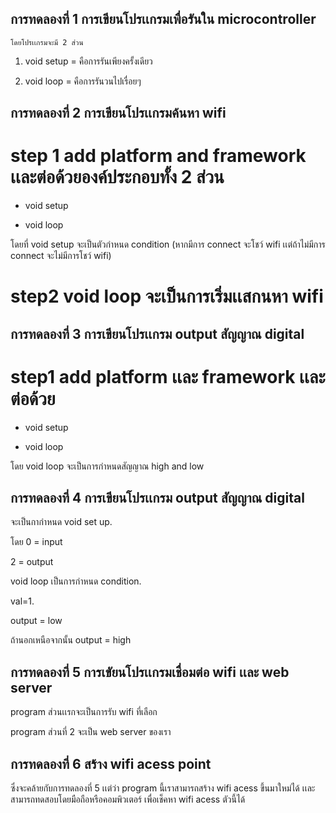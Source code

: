 ## การทดลองที่ 1 การเขียนโปรเเกรมเพื่อรันใน microcontroller
    
    โดยโปรเเกรมจะมี 2 ส่วน
  
  1. void setup = คือการรันเพียงครั้งเดียว
 
 2. void loop = คือการรันวนไปเรื่อยๆ

## การทดลองที่ 2 การเขียนโปรเเกรมค้นหา wifi 
   
   # step 1 add platform and framework เเละต่อด้วยองค์ประกอบทั้ง 2 ส่วน
   
   - void setup
   
   - void loop
   
   โดยที่ void setup จะเป็นตัวกำหนด condition (หากมีการ connect จะโชว์ wifi เเต่ถ้าไม่มีการ connect จะไม่มีการโชว์ wifi)
   
   # step2 void loop จะเป็นการเริ่มเเสกนหา wifi
   
 ## การทดลองที่ 3 การเขียนโปรเเกรม output สัญญาณ digital

# step1 add platform เเละ framework เเละต่อด้วย
  
  - void setup
   
   - void loop
 
 โดย void loop จะเป็นการกำหนดสัญญาณ high and low
 
 ## การทดลองที่ 4 การเขียนโปรเเกรม output สัญญาณ digital
 
 จะเป็นกากำหนด  void set up.  
 
 โดย 0 = input
 
 2 = output
    
 void loop เป็นการกำหนด condition. 
 
 val=1. 

output = low

ถ้านอกเหนือจากนั้น output = high

## การทดลองที่ 5 การเขัยนโปรเเกรมเชื่อมต่อ wifi เเละ web server

program ส่วนเเรกจะเป็นการรับ wifi ที่เลือก

program ส่วนที่ 2 จะเป็น web server ของเรา

## การทดลองที่ 6 สร้าง wifi acess point 

ซึ่งจะคล้ายกับการทดลองที่ 5 เเต่ว่า program นี้เราสามารถสร้าง wifi acess ขึ้นมาใหม่ได้ เเละสามารถทดสอบโดยมือถือหรือคอมพิวเตอร์ เพื่อเช็คหา wifi acess ตัวนี้ได้


     
 

